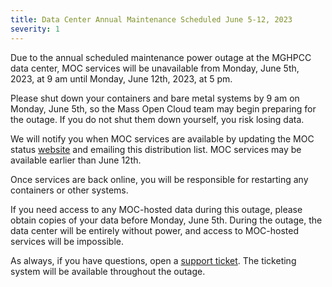 ```yaml
---
title: Data Center Annual Maintenance Scheduled June 5-12, 2023
severity: 1
---
```


Due to the annual scheduled maintenance power outage at the MGHPCC
data center, MOC services will be unavailable from Monday, June 5th,
2023, at 9 am until Monday, June 12th, 2023, at 5 pm.

Please shut down your containers and bare metal systems by 9 am on
Monday, June 5th, so the Mass Open Cloud team may begin preparing for
the outage. If you do not shut them down yourself, you risk losing data.

We will notify you when MOC services are available by updating the
MOC status [website][status] and emailing this distribution list.
MOC services may be available earlier than June 12th.

Once services are back online, you will be responsible for restarting
any containers or other systems.

If you need access to any MOC-hosted data during this outage, please
obtain copies of your data before Monday, June 5th. During the outage,
the data center will be entirely without power, and access to
MOC-hosted services will be impossible.

As always, if you have questions, open a [support ticket][ticket].
The ticketing system will be available throughout the outage.

[ticket]: https://support.massopen.cloud
[status]: https://status.massopen.cloud/
